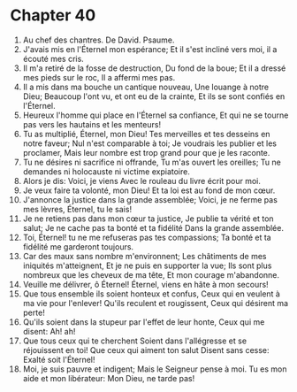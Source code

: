 # Chapter 40

1. Au chef des chantres. De David. Psaume.
2. J'avais mis en l'Éternel mon espérance; Et il s'est incliné vers moi, il a écouté mes cris.
3. Il m'a retiré de la fosse de destruction, Du fond de la boue; Et il a dressé mes pieds sur le roc, Il a affermi mes pas.
4. Il a mis dans ma bouche un cantique nouveau, Une louange à notre Dieu; Beaucoup l'ont vu, et ont eu de la crainte, Et ils se sont confiés en l'Éternel.
5. Heureux l'homme qui place en l'Éternel sa confiance, Et qui ne se tourne pas vers les hautains et les menteurs!
6. Tu as multiplié, Éternel, mon Dieu! Tes merveilles et tes desseins en notre faveur; Nul n'est comparable à toi; Je voudrais les publier et les proclamer, Mais leur nombre est trop grand pour que je les raconte.
7. Tu ne désires ni sacrifice ni offrande, Tu m'as ouvert les oreilles; Tu ne demandes ni holocauste ni victime expiatoire.
8. Alors je dis: Voici, je viens Avec le rouleau du livre écrit pour moi.
9. Je veux faire ta volonté, mon Dieu! Et ta loi est au fond de mon cœur.
10. J'annonce la justice dans la grande assemblée; Voici, je ne ferme pas mes lèvres, Éternel, tu le sais!
11. Je ne retiens pas dans mon cœur ta justice, Je publie ta vérité et ton salut; Je ne cache pas ta bonté et ta fidélité Dans la grande assemblée.
12. Toi, Éternel! tu ne me refuseras pas tes compassions; Ta bonté et ta fidélité me garderont toujours.
13. Car des maux sans nombre m'environnent; Les châtiments de mes iniquités m'atteignent, Et je ne puis en supporter la vue; Ils sont plus nombreux que les cheveux de ma tête, Et mon courage m'abandonne.
14. Veuille me délivrer, ô Éternel! Éternel, viens en hâte à mon secours!
15. Que tous ensemble ils soient honteux et confus, Ceux qui en veulent à ma vie pour l'enlever! Qu'ils reculent et rougissent, Ceux qui désirent ma perte!
16. Qu'ils soient dans la stupeur par l'effet de leur honte, Ceux qui me disent: Ah! ah!
17. Que tous ceux qui te cherchent Soient dans l'allégresse et se réjouissent en toi! Que ceux qui aiment ton salut Disent sans cesse: Exalté soit l'Éternel!
18. Moi, je suis pauvre et indigent; Mais le Seigneur pense à moi. Tu es mon aide et mon libérateur: Mon Dieu, ne tarde pas!

